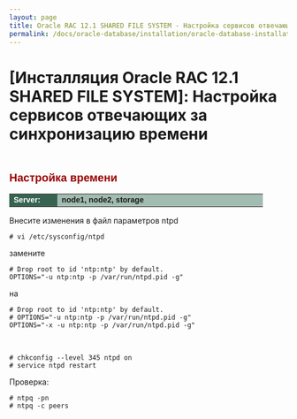 ```yaml
---
layout: page
title: Oracle RAC 12.1 SHARED FILE SYSTEM - Настройка сервисов отвечающих за синхронизацию времени
permalink: /docs/oracle-database/installation/oracle-database-installation/distributed/rac/linux/6.7/oracle/12.1/shared-file-system/setup-actual-time/
---
```


# [Инсталляция Oracle RAC 12.1 SHARED FILE SYSTEM]: Настройка сервисов отвечающих за синхронизацию времени

<br/>


<span style="font-size: 20px; text-align: left; line-height: 130%; font-family: Arial,Helvetica,sans-serif; color: rgb(153, 0, 0);"><strong>Настройка времени</strong></span>


<table cellpadding="4" cellspacing="2" align="center" border="0" width="100%">
<tr>
	<td style="color: rgb(255, 255, 255);" bgcolor="#386351" width="14%"><span style="font-family: Arial,Helvetica,sans-serif; font-size: 14px;"><strong>Server:</strong></span></td>
	<td height="20" bgcolor="#a2bcb1" width="60%"><span style="font-family: Arial,Helvetica,sans-serif; font-size: 14px;"><strong>node1, node2, storage</strong></span></td>
</tr>
</table>



Внесите изменения в файл параметров ntpd

    # vi /etc/sysconfig/ntpd

замените

    # Drop root to id 'ntp:ntp' by default.
    OPTIONS="-u ntp:ntp -p /var/run/ntpd.pid -g"

на

	# Drop root to id 'ntp:ntp' by default.
	# OPTIONS="-u ntp:ntp -p /var/run/ntpd.pid -g"
	OPTIONS="-x -u ntp:ntp -p /var/run/ntpd.pid -g"

<br/>


	# chkconfig --level 345 ntpd on
	# service ntpd restart


Проверка:

	# ntpq -pn
	# ntpq -c peers
